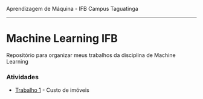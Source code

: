 Aprendizagem de Máquina - IFB Campus Taguatinga 
_______________
# Machine Learning IFB

Repositório para organizar meus trabalhos da disciplina de Machine Learning

### Atividades

- [Trabalho 1](/trabalho01/description.md) - Custo de imóveis